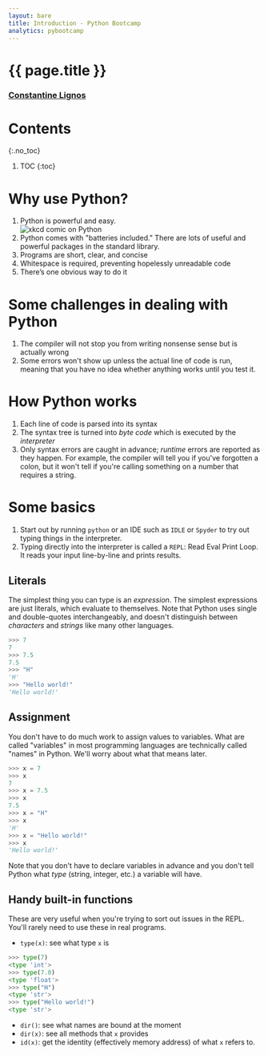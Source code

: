 ```yaml
---
layout: bare
title: Introduction - Python Bootcamp
analytics: pybootcamp
---
```

<div class="titleblock">
  <h1>{{ page.title }}</h1>
  <h3><a href="..">Constantine Lignos</a></h3>
</div>

# Contents
{:.no_toc}
1. TOC
{:toc}

# Why use Python?

1. Python is powerful and easy.  
![xkcd comic on Python](http://imgs.xkcd.com/comics/python.png)
1. Python comes with "batteries included." There are lots of useful
and powerful packages in the standard library.
1. Programs are short, clear, and concise
1. Whitespace is required, preventing hopelessly unreadable code
1. There’s one obvious way to do it

# Some challenges in dealing with Python

1. The compiler will not stop you from writing nonsense
   sense but is actually wrong
1. Some errors won't show up unless the actual line of code is run,
meaning that you have no idea whether anything works until you test it.

# How Python works

1. Each line of code is parsed into its syntax
1. The syntax tree is turned into _byte code_ which is executed by the
_interpreter_
1. Only syntax errors are caught in advance; _runtime_ errors are
reported as they happen. For example, the compiler will tell you if
you've forgotten a colon, but it won't tell if you're calling
something on a number that requires a string.

# Some basics

1. Start out by running `python` or an IDE such as `IDLE` or `Spyder` to try out typing things in
the interpreter.
1. Typing directly into the interpreter is called a `REPL`: Read Eval
Print Loop. It reads your input line-by-line and prints results.

## Literals
The simplest thing you can type is an _expression_. The simplest
expressions are just literals, which evaluate to themselves. Note that
Python uses single and double-quotes interchangeably, and doesn't
distinguish between _characters_ and _strings_ like many other languages.

```python
>>> 7
7
>>> 7.5
7.5
>>> "H"
'H'
>>> "Hello world!"
'Hello world!'
```

## Assignment
You don't have to do much work to assign values to variables. What
are called "variables" in most programming languages are technically called
"names" in Python. We'll worry about what that means later.

```python
>>> x = 7
>>> x
7
>>> x = 7.5
>>> x
7.5
>>> x = "H"
>>> x
'H'
>>> x = "Hello world!"
>>> x
'Hello world!'
```

Note that you don't have to declare variables in advance and you don't tell
Python what _type_ (string, integer, etc.) a variable will have.

## Handy built-in functions

These are very useful when you're trying to sort out issues in the REPL.
You'll rarely need to use these in real programs.

- `type(x)`: see what type `x` is

```python
>>> type(7)
<type 'int'>
>>> type(7.0)
<type 'float'>
>>> type("H")
<type 'str'>
>>> type("Hello world!")
<type 'str'>
```
- `dir()`: see what names are bound at the moment
- `dir(x)`: see all methods that `x` provides
- `id(x)`: get the identity (effectively memory address) of what `x` refers to.
